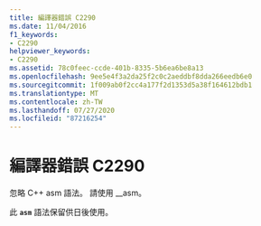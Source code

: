 ```yaml
---
title: 編譯器錯誤 C2290
ms.date: 11/04/2016
f1_keywords:
- C2290
helpviewer_keywords:
- C2290
ms.assetid: 78c0feec-ccde-401b-8335-5b6ea6be8a13
ms.openlocfilehash: 9ee5e4f3a2da25f2c0c2aeddbf8dda266eedb6e0
ms.sourcegitcommit: 1f009ab0f2cc4a177f2d1353d5a38f164612bdb1
ms.translationtype: MT
ms.contentlocale: zh-TW
ms.lasthandoff: 07/27/2020
ms.locfileid: "87216254"
---
```

# <a name="compiler-error-c2290"></a>編譯器錯誤 C2290

忽略 C++ asm 語法。 請使用 __asm。

此 **`asm`** 語法保留供日後使用。
